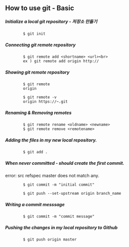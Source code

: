 How to use git - Basic
-------------------------------

##### Initialize a local git repository - 저장소 만들기
            $ git init


##### Connecting git remote repository
            $ git remote add <shortname> <url><br>
            ex ) git remote add origin http://
        
        
##### Showing git remote repository
            $ git remote
            origin
            
            $ git remote -v
            origin https://~.git
        
        
##### Renaming & Removing remotes<br>
            $ git remote rename <oldname> <newname>
            $ git remote remove <remotename>
        
        
##### Adding the files in my new local repository.
            $ git add . 


##### When never committed - should create the first commit.
error: src refspec master does not match any.

            $ git commit -m "initial commit"
            
            $ git push --set-upstream origin branch_name
        

##### Writing a commit messsage<br>
            $ git commit -m "commit message"


##### Pushing the changes in my local repository to Github<br>
            $ git push origin master 



